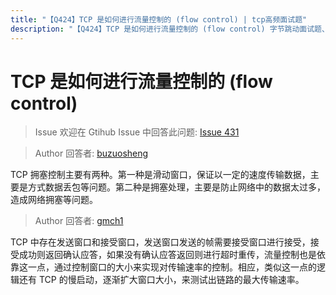 ```yaml
---
title: "【Q424】TCP 是如何进行流量控制的 (flow control) | tcp高频面试题"
description: "【Q424】TCP 是如何进行流量控制的 (flow control) 字节跳动面试题、阿里腾讯面试题、美团小米面试题。"
---
```


# TCP 是如何进行流量控制的 (flow control)

> Issue
> 欢迎在 Gtihub Issue 中回答此问题: [Issue 431](https://github.com/shfshanyue/Daily-Question/issues/431)

> Author
> 回答者: [buzuosheng](https://github.com/buzuosheng)

TCP 拥塞控制主要有两种。第一种是滑动窗口，保证以一定的速度传输数据，主要是方式数据丢包等问题。第二种是拥塞处理，主要是防止网络中的数据太过多，造成网络拥塞等问题。

> Author
> 回答者: [gmch1](https://github.com/gmch1)

TCP 中存在发送窗口和接受窗口，发送窗口发送的帧需要接受窗口进行接受，接受成功则返回确认应答，如果没有确认应答返回则进行超时重传，流量控制也是依靠这一点，通过控制窗口的大小来实现对传输速率的控制。相应，类似这一点的逻辑还有 TCP 的慢启动，逐渐扩大窗口大小，来测试出链路的最大传输速率。
